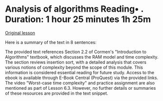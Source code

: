 # Analysis of algorithms Reading• . Duration: 1 hour 25 minutes 1h 25m

[Original lesson](https://www.coursera.org/learn/uol-algorithms-and-data-structures-1/supplement/z0vGY/analysis-of-algorithms)

Here is a summary of the text in 8 sentences:

The provided text references Section 2.2 of Cormen's "Introduction to Algorithms" textbook, which discusses the RAM model and time complexity. The section reviews insertion sort, with a detailed analysis that covers various notions of complexity beyond the scope of this module. This information is considered essential reading for future study. Access to the ebook is available through E-Book Central (ProQuest) via the provided links. The video "Worst-case time complexity" and practice assignment are also mentioned as part of Lesson 6.3. However, no further details or summaries of these resources are provided in the text snippet.

